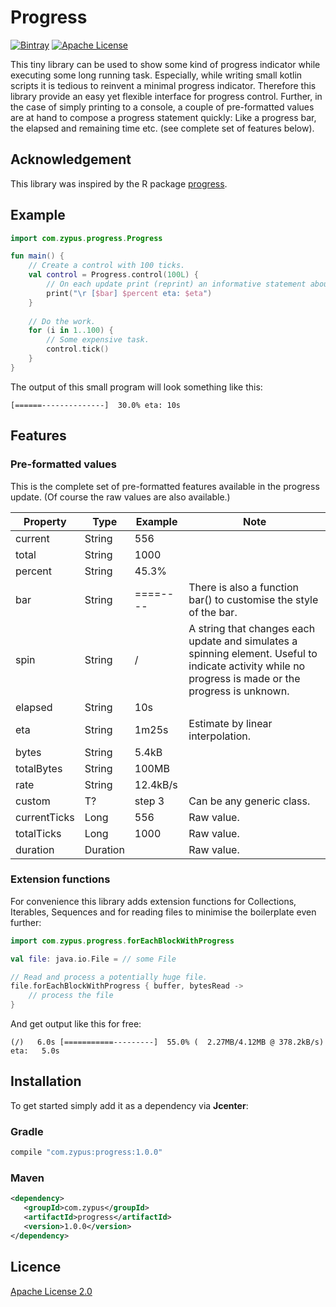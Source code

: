 # Progress

[![Bintray](https://img.shields.io/bintray/v/zypus/github/progress.svg)]()
[![Apache License](https://img.shields.io/badge/license-Apache%20License%202.0-blue.svg)](http://www.apache.org/licenses/LICENSE-2.0)

This tiny library can be used to show some kind of progress indicator while executing some long running task. Especially, while writing small kotlin scripts it is tedious to reinvent a minimal progress indicator. Therefore this library provide an easy yet flexible interface for progress control. Further, in the case of simply printing to a console, a couple of pre-formatted values are at hand to compose a progress statement quickly: Like a progress bar, the elapsed and remaining time etc. (see complete set of features below).

## Acknowledgement

This library was inspired by the R package [progress](https://cran.r-project.org/web/packages/progress/index.html). 

## Example

```kotlin
import com.zypus.progress.Progress

fun main() {
    // Create a control with 100 ticks.
    val control = Progress.control(100L) {
        // On each update print (reprint) an informative statement about the progress.
        print("\r [$bar] $percent eta: $eta")
    }
    
    // Do the work.
    for (i in 1..100) {
        // Some expensive task.
        control.tick()
    }
}
```

The output of this small program will look something like this:
```
[======--------------]  30.0% eta: 10s
```

## Features

### Pre-formatted values

This is the complete set of pre-formatted features available in the progress update. (Of course the raw values are also available.)

Property   | Type   | Example   | Note
-----------|--------|-----------|-----
current    | String | 556       |
total      | String | 1000      |
percent    | String | 45.3%     |
bar        | String | ====----  | There is also a function bar() to customise the style of the bar.
spin       | String | /         | A string that changes each update and simulates a spinning element. Useful to indicate activity while no progress is made or the progress is unknown.
elapsed    | String | 10s       |
eta        | String | 1m25s     | Estimate by linear interpolation.
bytes      | String | 5.4kB     |
totalBytes | String | 100MB     |
rate       | String | 12.4kB/s  |
custom     | T?     | step 3 | Can be any generic class.
currentTicks | Long | 556  | Raw value.
totalTicks   | Long | 1000 | Raw value.
duration     | Duration |  | Raw value.

### Extension functions

For convenience this library adds extension functions for Collections, Iterables, Sequences and for reading files to minimise the boilerplate even further:

```kotlin
import com.zypus.progress.forEachBlockWithProgress

val file: java.io.File = // some File

// Read and process a potentially huge file.
file.forEachBlockWithProgress { buffer, bytesRead ->
	// process the file
}
```

And get output like this for free:
```
(/)   6.0s [===========---------]  55.0% (  2.27MB/4.12MB @ 378.2kB/s) eta:   5.0s
```

## Installation

To get started simply add it as a dependency via **Jcenter**:

### Gradle

```groovy
compile "com.zypus:progress:1.0.0"
```
    
### Maven

```xml
<dependency>
   <groupId>com.zypus</groupId>
   <artifactId>progress</artifactId>
   <version>1.0.0</version>
</dependency>
```

    
## Licence

[Apache License 2.0](http://www.apache.org/licenses/LICENSE-2.0)